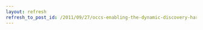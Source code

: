 ```yaml
---
layout: refresh
refresh_to_post_id: /2011/09/27/occs-enabling-the-dynamic-discovery-harvesting-and-delivery-of-educational-content-from-open-corpus-sources-paper-review
---
```

